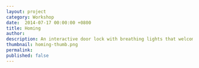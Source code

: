 ```yaml
---
layout: project
category: Workshop
date:  2014-07-17 00:00:00 +0800
title: Homing
author:
description: An interactive door lock with breathing lights that welcome you home at student-organized OpenHCI 2014 workshop.
thumbnail: homing-thumb.png
permalink:
published: false
---
```

